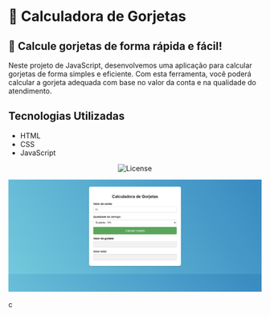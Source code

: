 # 🚀 Calculadora de Gorjetas

## 🔧 Calcule gorjetas de forma rápida e fácil!

Neste projeto de JavaScript, desenvolvemos uma aplicação para calcular gorjetas de forma simples e eficiente. Com esta ferramenta, você poderá calcular a gorjeta adequada com base no valor da conta e na qualidade do atendimento.

## Tecnologias Utilizadas

- HTML
- CSS
- JavaScript

<p align="center">
  <img alt="License" src="https://img.shields.io/static/v1?label=license&message=MIT&color=49AA26&labelColor=000000">
</p>

<p align="center"><img src="layout.png"></p>c
